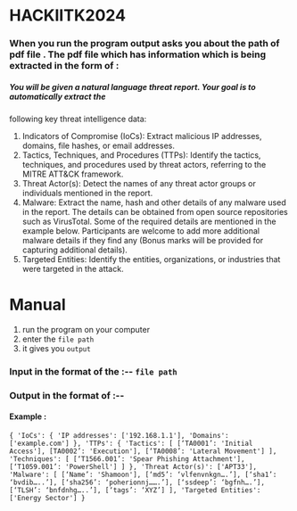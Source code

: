 # HACKIITK2024
### When you run the program output asks you about the path of pdf file . The pdf file which has information which is being extracted in the form of : 
##### You will be given a natural language threat report. Your goal is to automatically extract the
following key threat intelligence data:
1. Indicators of Compromise (IoCs): Extract malicious IP addresses, domains, file
hashes, or email addresses.
2. Tactics, Techniques, and Procedures (TTPs): Identify the tactics, techniques, and
procedures used by threat actors, referring to the MITRE ATT&CK framework.
3. Threat Actor(s): Detect the names of any threat actor groups or individuals mentioned
in the report.
4. Malware: Extract the name, hash and other details of any malware used in the report.
The details can be obtained from open source repositories such as VirusTotal. Some of
the required details are mentioned in the example below. Participants are welcome to
add more additional malware details if they find any (Bonus marks will be provided for
capturing additional details).
5. Targeted Entities: Identify the entities, organizations, or industries that were targeted in
the attack.

# Manual 

1. run the program on your computer 
2. enter the `file path` 
3. it gives you `output` 

### Input in the format of the  :--  `file path`

### Output in the format of :-- 

#### Example :

  `{
'IoCs': {
'IP addresses': ['192.168.1.1'],
'Domains': ['example.com']
},
'TTPs': {
'Tactics': [
[‘TA0001’: 'Initial Access'],
[TA0002’: 'Execution'],
[‘TA0008’: 'Lateral Movement']
],
'Techniques': [
[‘T1566.001’: 'Spear Phishing Attachment'],
[‘T1059.001’: 'PowerShell']
]
},
'Threat Actor(s)': ['APT33'],
'Malware': [
[‘Name’: 'Shamoon'],
[‘md5’: ‘vlfenvnkgn….’],
[‘sha1’: ‘bvdib…..’],
[‘sha256’: ‘poherionnj…….’],
[‘ssdeep’: ‘bgfnh….’],
[‘TLSH’: ‘bnfdnhg…..’],
[‘tags’: ‘XYZ’]
],
'Targeted Entities': ['Energy Sector']
}`



